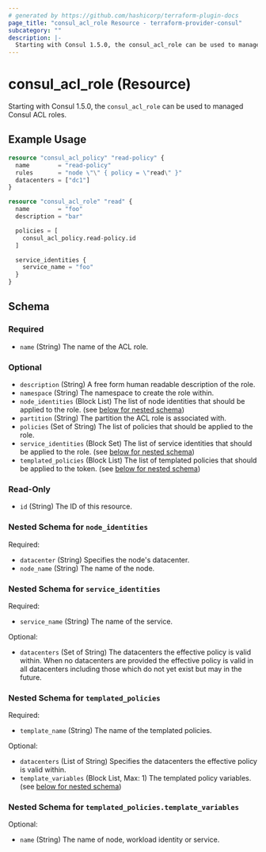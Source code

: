 ```yaml
---
# generated by https://github.com/hashicorp/terraform-plugin-docs
page_title: "consul_acl_role Resource - terraform-provider-consul"
subcategory: ""
description: |-
  Starting with Consul 1.5.0, the consul_acl_role can be used to managed Consul ACL roles.
---
```


# consul_acl_role (Resource)

Starting with Consul 1.5.0, the `consul_acl_role` can be used to managed Consul ACL roles.

## Example Usage

```terraform
resource "consul_acl_policy" "read-policy" {
  name        = "read-policy"
  rules       = "node \"\" { policy = \"read\" }"
  datacenters = ["dc1"]
}

resource "consul_acl_role" "read" {
  name        = "foo"
  description = "bar"

  policies = [
    consul_acl_policy.read-policy.id
  ]

  service_identities {
    service_name = "foo"
  }
}
```

<!-- schema generated by tfplugindocs -->
## Schema

### Required

- `name` (String) The name of the ACL role.

### Optional

- `description` (String) A free form human readable description of the role.
- `namespace` (String) The namespace to create the role within.
- `node_identities` (Block List) The list of node identities that should be applied to the role. (see [below for nested schema](#nestedblock--node_identities))
- `partition` (String) The partition the ACL role is associated with.
- `policies` (Set of String) The list of policies that should be applied to the role.
- `service_identities` (Block Set) The list of service identities that should be applied to the role. (see [below for nested schema](#nestedblock--service_identities))
- `templated_policies` (Block List) The list of templated policies that should be applied to the token. (see [below for nested schema](#nestedblock--templated_policies))

### Read-Only

- `id` (String) The ID of this resource.

<a id="nestedblock--node_identities"></a>
### Nested Schema for `node_identities`

Required:

- `datacenter` (String) Specifies the node's datacenter.
- `node_name` (String) The name of the node.


<a id="nestedblock--service_identities"></a>
### Nested Schema for `service_identities`

Required:

- `service_name` (String) The name of the service.

Optional:

- `datacenters` (Set of String) The datacenters the effective policy is valid within. When no datacenters are provided the effective policy is valid in all datacenters including those which do not yet exist but may in the future.


<a id="nestedblock--templated_policies"></a>
### Nested Schema for `templated_policies`

Required:

- `template_name` (String) The name of the templated policies.

Optional:

- `datacenters` (List of String) Specifies the datacenters the effective policy is valid within.
- `template_variables` (Block List, Max: 1) The templated policy variables. (see [below for nested schema](#nestedblock--templated_policies--template_variables))

<a id="nestedblock--templated_policies--template_variables"></a>
### Nested Schema for `templated_policies.template_variables`

Optional:

- `name` (String) The name of node, workload identity or service.
